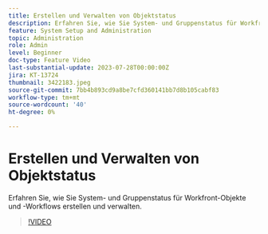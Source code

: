 ```yaml
---
title: Erstellen und Verwalten von Objektstatus
description: Erfahren Sie, wie Sie System- und Gruppenstatus für Workfront-Objekte und -Workflows erstellen und verwalten.
feature: System Setup and Administration
topic: Administration
role: Admin
level: Beginner
doc-type: Feature Video
last-substantial-update: 2023-07-28T00:00:00Z
jira: KT-13724
thumbnail: 3422183.jpeg
source-git-commit: 7bb4b893cd9a8be7cfd360141bb7d8b105cabf83
workflow-type: tm+mt
source-wordcount: '40'
ht-degree: 0%

---
```



# Erstellen und Verwalten von Objektstatus

Erfahren Sie, wie Sie System- und Gruppenstatus für Workfront-Objekte und -Workflows erstellen und verwalten.

>[!VIDEO](https://video.tv.adobe.com/v/3422183/?learn=on)
